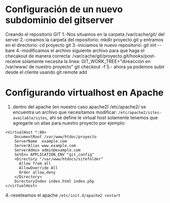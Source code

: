 # Configuración de un nuevo subdominio del gitserver

Creando el repositorio GIT
	1.-Nos situamos en la carpeta /var/cache/git/ del server
	2.-creamos la carpeta del repositorio: mkdir proyecto.git y entramos en el directorio: cd proyecto git
	3.-iniciamos le nuevo repositorio: git init --bare
	4.-modificamos el archivo siguiente archivo para que haga el checakout de manera correcta:
		/var/cache/git/proyecto.git/hooks/post-receive
		solamente necesita la linea: GIT_WORK_TREE="direacción en /var/www/ de nuestro proyecto" git checkout -f
	5.- ahora ya podemos subir desde el cliente usando git remote add 
	
	
# Configurando virtualhost en Apache
1. dentro del apache (en nuestro caso apache2) /etc/apache2/ se encuentra un archivo que necesitamos modificar:
`/etc/apache2/sites-available/sites`, 
ahi se define le virtual host solamente tenemos que agregarle un alias para nuestro proyecto por ejemplo:
```
<VirtualHost *:80>
    DocumentRoot /var/www/htdoc/proyecto
    ServerName  example.com 
    ServerAlias www.example.com 
    ServerAdmin admin@example.com
    SetEnv APPLICATION_ENV "git_config"
    <Directory "/var/www/htdocs/sitefolder"
      Allow from all
      AllowOverride All
      Order allow,deny
    </Directory>
    DirectoryIndex index.html index.php
</virtualHost>
```
		

4.-reseteamos el apache `/etc/init.d/apache2 restart`
	
	